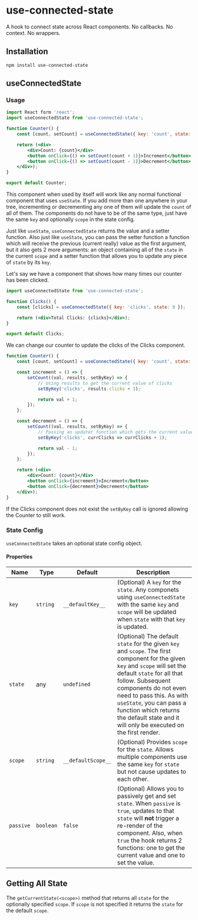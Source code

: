 # use-connected-state
A hook to connect state across React components. No callbacks. No context. No wrappers.

## Installation
`npm install use-connected-state`

## useConnectedState
### Usage

```jsx
import React form 'react';
import useConnectedState from 'use-connected-state';

function Counter() {
    const [count, setCount] = useConnectedState({ key: 'count', state: 0 });

    return (<div>
        <div>Count: {count}</div>
        <button onClick={() => setCount(count + 1)}>Increment</button>
        <button onClick={() => setCount(count - 1)}>Decrement</button>
    </div>);
}

export default Counter;
```
This component when used by itself will work like any normal functional component that uses `useState`. If you add more than one anywhere in your tree, incrementing or decrementing any one of them will update the `count` of all of them. The components do not have to be of the same type, just have the same `key` and optionally `scope` in the state config.

Just like `useState`, `useConnectedState` returns the value and a setter function. Also just like `useState`, you can pass the setter function a function which will receive the previous (current really) value as the first argument, but it also gets 2 more arguments: an object containing all of the `state` in the current `scope` and a setter function that allows you to update any piece of `state` by its `key`.

Let's say we have a component that shows how many times our counter has been clicked.
```jsx
import useConnectedState from 'use-connected-state';

function Clicks() {
    const [clicks] = useConnectedState({ key: 'clicks', state: 0 });

    return (<div>Total Clicks: {clicks}</div>);
}

export default Clicks;
```

We can change our counter to update the clicks of the Clicks component.

```jsx
function Counter() {
    const [count, setCount] = useConnectedState({ key: 'count', state: 0 });

    const increment = () => {
        setCount((val, results, setByKey) => {
            // Using results to get the current value of clicks
            setByKey('clicks', results.clicks + 1);

            return val + 1;
        });
    };

    const decrement = () => {
        setCount((val, results, setByKey) => {
            // Passing an updater function which gets the current value of clicks
            setByKey('clicks', currClicks => currClicks + 1);

            return val - 1;
        });
    };

    return (<div>
        <div>Count: {count}</div>
        <button onClick={increment}>Increment</button>
        <button onClick={decrement}>Decrement</button>
    </div>);
}
```
If the Clicks component does not exist the `setByKey` call is ignored allowing the Counter to still work.

### State Config
`useConnectedState` takes an optional state config object.
#### Properties
| Name | Type | Default | Description |
|------|------|---------|-------------|
| `key` | `string` | `__defaultKey__` | (Optional) A `key` for the `state`. Any componets using `useConnectedState` with the same `key` and `scope` will be updated when `state` with that `key` is updated. |
| `state` | any | `undefined` | (Optional) The default `state` for the given `key` and `scope`. The first component for the given `key` and `scope` will set the default `state` for all that follow. Subsequent components do not even need to pass this. As with `useState`, you can pass a function which returns the default state and it will only be executed on the first render. |
| `scope` | `string` | `__defaultScope__` | (Optional) Provides `scope` for the `state`. Allows multiple components use the same `key` for `state` but not cause updates to each other. |
| `passive` | `boolean` | `false` | (Optional) Allows you to passively get and set `state`. When `passive` is `true`, updates to that `state` will **not** trigger a re-render of the component. Also, when `true` the hook returns 2 functions: one to get the current value and one to set the value. |

## Getting All State
The `getCurrentState(<scope>)` method that returns all `state` for the optionally specified `scope`. If `scope` is not specified it returns the `state` for the default `scope`.
